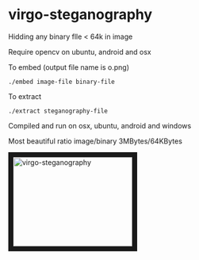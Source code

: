 # virgo-steganography

Hidding any binary flle < 64k in image

Require opencv on ubuntu, android and osx

To embed (output file name is o.png)

`./embed image-file binary-file`

To extract 

`./extract steganography-file`

Compiled and run on osx, ubuntu, android and windows

Most beautiful ratio image/binary 3MBytes/64KBytes

<a href="http://www.youtube.com/watch?feature=player_embedded&v=U--p5WoZ1mU" target="_blank"><img src="http://img.youtube.com/vi/U--p5WoZ1mU/0.jpg" 
alt="virgo-steganography" width="240" height="180" border="10" /></a> <br />
 
